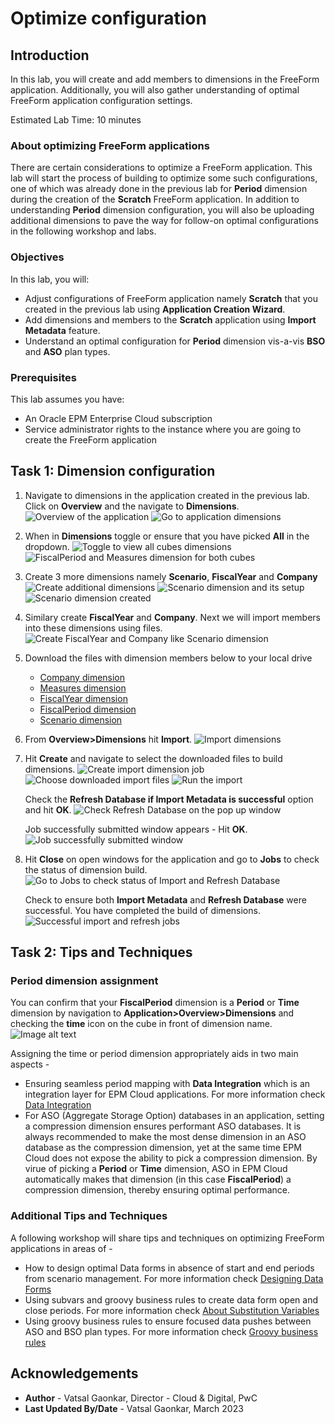 # Optimize configuration
## Introduction
In this lab, you will create and add members to dimensions in the FreeForm application. Additionally, you will also gather understanding of optimal FreeForm application configuration settings.  

Estimated Lab Time: 10 minutes

### About optimizing FreeForm applications
There are certain considerations to optimize a FreeForm application. This lab will start the process of building to optimize some such configurations, one of which was already done in the previous lab for **Period** dimension during the creation of the **Scratch** FreeForm application. In addition to understanding **Period** dimension configuration, you will also be uploading additional dimensions to pave the way for follow-on optimal configurations in the following workshop and labs.


### Objectives

In this lab, you will:
* Adjust configurations of FreeForm application namely **Scratch** that you created in the previous lab using **Application Creation Wizard**.
* Add dimensions and members to the **Scratch** application using **Import Metadata** feature.
* Understand an optimal configuration for **Period** dimension vis-a-vis **BSO** and **ASO** plan types.

### Prerequisites

This lab assumes you have:
* An Oracle EPM Enterprise Cloud subscription
* Service administrator rights to the instance where you are going to create the FreeForm application


## Task 1: Dimension configuration

1. Navigate to dimensions in the application created in the previous lab. Click on **Overview** and the navigate to **Dimensions**.
	![Overview of the application](images/appoverview.png)
	![Go to application dimensions](images/appdimensions.png)

2. When in **Dimensions** toggle or ensure that you have picked **All** in the dropdown.
	![Toggle to view all cubes dimensions](images/alldimensions.png)
	![FiscalPeriod and Measures dimension for both cubes](images/measureaccount.png)

3. Create 3 more dimensions namely **Scenario**, **FiscalYear** and **Company**
    ![Create additional dimensions](images/createdim.png)
	![Scenario dimension and its setup](images/scenariodim.png)
	![Scenario dimension created](images/scenariocreated.png)

4. Similary create **FiscalYear** and **Company**. Next we will import members into these dimensions using files.
	![Create FiscalYear and Company like Scenario dimension](images/fiscalyearcompany.png)

5. Download the files with dimension members below to your local drive
	* [Company dimension](https://objectstorage.us-ashburn-1.oraclecloud.com/p/b1_vZe_9llVqw_oTDq-SQyRrkDshcuABTHc6QuUDG984jfUi0mbk5x7pOZ7mPDPh/n/c4u04/b/livelabsfiles/o/partner-solutions/freeformseries1/Company.csv) 
	* [Measures dimension](https://objectstorage.us-ashburn-1.oraclecloud.com/p/b1_vZe_9llVqw_oTDq-SQyRrkDshcuABTHc6QuUDG984jfUi0mbk5x7pOZ7mPDPh/n/c4u04/b/livelabsfiles/o/partner-solutions/freeformseries1/Measures.csv) 
	* [FiscalYear dimension](https://objectstorage.us-ashburn-1.oraclecloud.com/p/b1_vZe_9llVqw_oTDq-SQyRrkDshcuABTHc6QuUDG984jfUi0mbk5x7pOZ7mPDPh/n/c4u04/b/livelabsfiles/o/partner-solutions/freeformseries1/FiscalYear.csv) 
	* [FiscalPeriod dimension](https://objectstorage.us-ashburn-1.oraclecloud.com/p/b1_vZe_9llVqw_oTDq-SQyRrkDshcuABTHc6QuUDG984jfUi0mbk5x7pOZ7mPDPh/n/c4u04/b/livelabsfiles/o/partner-solutions/freeformseries1/FiscalPeriod.csv)
	* [Scenario dimension](https://objectstorage.us-ashburn-1.oraclecloud.com/p/b1_vZe_9llVqw_oTDq-SQyRrkDshcuABTHc6QuUDG984jfUi0mbk5x7pOZ7mPDPh/n/c4u04/b/livelabsfiles/o/partner-solutions/freeformseries1/Scenario.csv) 

6. From **Overview>Dimensions** hit **Import**.
	![Import dimensions](images/importdimensions.png)

7. Hit **Create** and navigate to select the downloaded files to build dimensions.
	![Create import dimension job](images/createimportjob.png)
	![Choose downloaded import files](images/choosedimfiles.png)
	![Run the import](images/clickimport.png)
   
   Check the **Refresh Database if Import Metadata is successful** option and hit **OK**.
	![Check Refresh Database on the pop up window](images/refreshoption.png)

   Job successfully submitted window appears - Hit **OK**.
    ![Job successfully submitted window](images/jobsubmitted.png)

8. Hit **Close** on open windows for the application and go to **Jobs** to check the status of dimension build.
	![Go to Jobs to check status of Import and Refresh Database](images/jobs.png)
   
   Check to ensure both **Import Metadata** and **Refresh Database** were successful. You have completed the build of dimensions.
   ![Successful import and refresh jobs](images/jobsuccessful.png)
   

## Task 2: Tips and Techniques
### Period dimension assignment
You can confirm that your **FiscalPeriod** dimension is a **Period** or **Time** dimension by navigation to **Application>Overview>Dimensions** and checking the **time** icon on the cube in front of dimension name.
	![Image alt text](images/timedimension.png)

Assigning the time or period dimension appropriately aids in two main aspects - 
* Ensuring seamless period mapping with **Data Integration** which is an integration layer for EPM Cloud applications. For more information check  [Data Integration](https://docs.oracle.com/en/cloud/saas/enterprise-performance-management-common/diepm/integrations_about_110x65a03764.html)
* For ASO (Aggregate Storage Option) databases in an application, setting a compression dimension ensures performant ASO databases. It is always recommended to make the most dense dimension in an ASO database as the compression dimension, yet at the same time EPM Cloud does not expose the ability to pick a compression dimension. By virue of picking a **Period** or **Time** dimension, ASO in EPM Cloud automatically makes that dimension (in this case **FiscalPeriod**) a compression dimension, thereby ensuring optimal performance.

### Additional Tips and Techniques
A following workshop will share tips and techniques on optimizing FreeForm applications in areas of - 
* How to design optimal Data forms in absence of start and end periods from scenario management. For more information check [Designing Data Forms](https://docs.oracle.com/en/cloud/saas/planning-budgeting-cloud/pfusa/forms.html)
* Using subvars and groovy business rules to create data form open and close periods. For more information check [About Substitution Variables](https://docs.oracle.com/en/cloud/saas/planning-budgeting-cloud/pfusa/about_substitution_variables.html)
* Using groovy business rules to ensure focused data pushes between ASO and BSO plan types. For more information check [Groovy business rules](https://www.oracle.com/webfolder/technetwork/tutorials/obe/cloud/epm/Groovy/Introduction/index.html)

## Acknowledgements
* **Author** - Vatsal Gaonkar, Director - Cloud & Digital, PwC
* **Last Updated By/Date** - Vatsal Gaonkar, March 2023